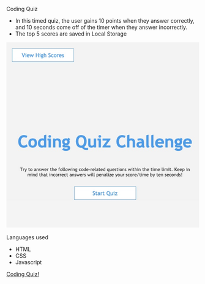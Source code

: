 Coding Quiz

* In this timed quiz, the user gains 10 points when they answer correctly, and 10 seconds come off of the timer when they answer incorrectly.
* The top 5 scores are saved in Local Storage

![screenshot of project](screenshot.jpg)

Languages used
* HTML
* CSS
* Javascript

[Coding Quiz!](cassie-s.github.io/code-quiz)
